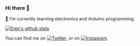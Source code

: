 ### Hi there 👋

🌱 I’m currently learning electronics and Arduino programming.

[![Eren's github stats](https://github-readme-stats.vercel.app/api?username=CoderEren&show_icons=true&theme=algolia)](https://github.com/anuraghazra/github-readme-stats)

You can find me on [![Twitter][1.2]][1], or on [![Instagram][2.2]][2].

<!-- Icons -->

[1.2]: http://i.imgur.com/wWzX9uB.png
[2.2]: https://i.pinimg.com/originals/0f/1e/cd/0f1ecd724117e27390873d3e42b24571.jpg

<!-- Links to your social media accounts -->

[1]: https://twitter.com/CoderEren
[2]: https://www.instagram.com/erengeridonmez

<!--
**CoderEren/CoderEren** is a ✨ _special_ ✨ repository because its `README.md` (this file) appears on your GitHub profile.

Here are some ideas to get you started:

- 🔭 I’m currently working on ...
- 🌱 I’m currently learning ...
- 👯 I’m looking to collaborate on ...
- 🤔 I’m looking for help with ...
- 💬 Ask me about ...
- 📫 How to reach me: ...
- 😄 Pronouns: ...
- ⚡ Fun fact: ...
-->
